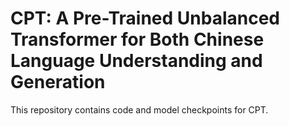 # CPT: A Pre-Trained Unbalanced Transformer for Both Chinese Language Understanding and Generation

This repository contains code and model checkpoints for CPT.
